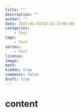 ```yaml
---
title: ""
description: ""
auther: ""
date: 2023-04-03T18:34:15+08:00
categories:
    - Test
tags:
    - Test
series:
    - Test
license: 
image: 
math: 
hidden: true
comments: false
draft: true
---
```


# content
